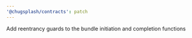 ```yaml
---
'@chugsplash/contracts': patch
---
```


Add reentrancy guards to the bundle initiation and completion functions
